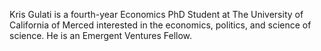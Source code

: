 Kris Gulati is a fourth-year Economics PhD Student at The University of California of Merced interested in the economics, politics, and science of science. He is an Emergent Ventures Fellow.
